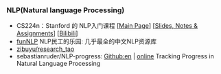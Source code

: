 ### NLP(Natural language Processing)

- CS224n：Stanford 的 NLP入门课程 \[[Main Page](http://web.stanford.edu/class/cs224n/index.html)\] \[[Slides, Notes & Assignments](http://web.stanford.edu/class/cs224n/index.html#schedule)\] \[[Bilibili](https://www.bilibili.com/video/BV1Eb411H7Pq/)\]
- [funNLP](https://github.com/fighting41love/funNLP) NLP民工的乐园: 几乎最全的中文NLP资源库
- [zibuyu/research_tao](https://github.com/zibuyu/research_tao?tab=readme-ov-file)
- sebastianruder/NLP-progress: [Github:en](https://github.com/sebastianruder/NLP-progress) | [online](https://nlpprogress.com/) Tracking Progress in Natural Language Processing
